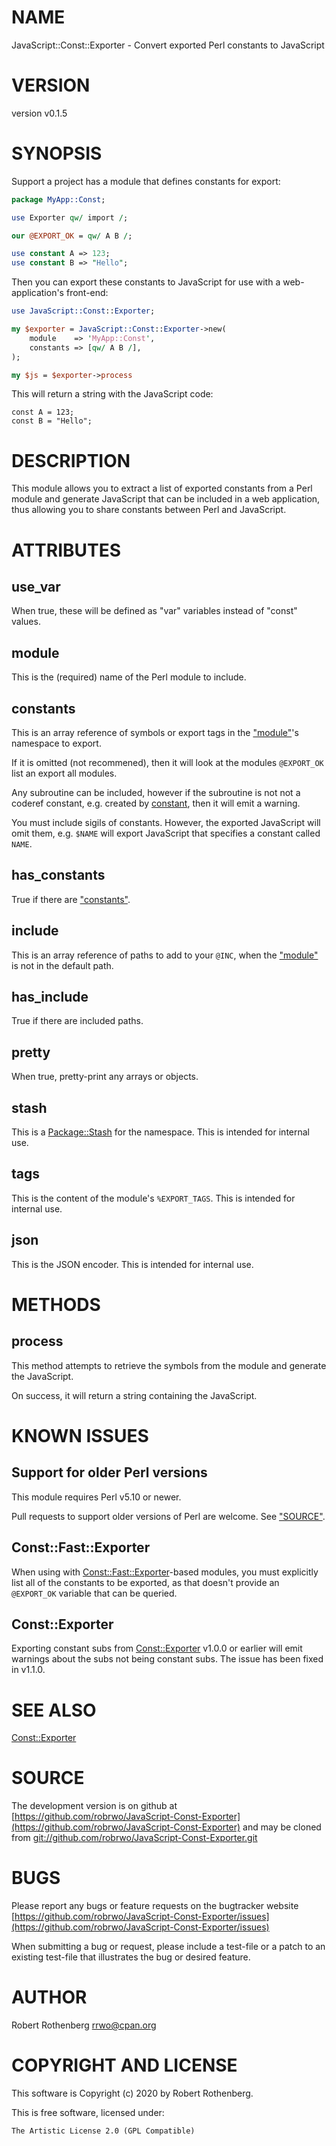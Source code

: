 # NAME

JavaScript::Const::Exporter - Convert exported Perl constants to JavaScript

# VERSION

version v0.1.5

# SYNOPSIS

Support a project has a module that defines constants for export:

```perl
package MyApp::Const;

use Exporter qw/ import /;

our @EXPORT_OK = qw/ A B /;

use constant A => 123;
use constant B => "Hello";
```

Then you can export these constants to JavaScript for use with a
web-application's front-end:

```perl
use JavaScript::Const::Exporter;

my $exporter = JavaScript::Const::Exporter->new(
    module    => 'MyApp::Const',
    constants => [qw/ A B /],
);

my $js = $exporter->process
```

This will return a string with the JavaScript code:

```
const A = 123;
const B = "Hello";
```

# DESCRIPTION

This module allows you to extract a list of exported constants from a
Perl module and generate JavaScript that can be included in a web
application, thus allowing you to share constants between Perl and
JavaScript.

# ATTRIBUTES

## use\_var

When true, these will be defined as "var" variables instead of "const"
values.

## module

This is the (required) name of the Perl module to include.

## constants

This is an array reference of symbols or export tags in the
["module"](#module)'s namespace to export.

If it is omitted (not recommened), then it will look at the modules
`@EXPORT_OK` list an export all modules.

Any subroutine can be included, however if the subroutine is not not a
coderef constant, e.g. created by [constant](https://metacpan.org/pod/constant), then it will emit a
warning.

You must include sigils of constants. However, the exported JavaScript
will omit them, e.g. `$NAME` will export JavaScript that specifies a
constant called `NAME`.

## has\_constants

True if there are ["constants"](#constants).

## include

This is an array reference of paths to add to your `@INC`, when the
["module"](#module) is not in the default path.

## has\_include

True if there are included paths.

## pretty

When true, pretty-print any arrays or objects.

## stash

This is a [Package::Stash](https://metacpan.org/pod/Package::Stash) for the namespace. This is intended for
internal use.

## tags

This is the content of the module's `%EXPORT_TAGS`. This is intended
for internal use.

## json

This is the JSON encoder. This is intended for internal use.

# METHODS

## process

This method attempts to retrieve the symbols from the module and
generate the JavaScript.

On success, it will return a string containing the JavaScript.

# KNOWN ISSUES

## Support for older Perl versions

This module requires Perl v5.10 or newer.

Pull requests to support older versions of Perl are welcome. See
["SOURCE"](#source).

## Const::Fast::Exporter

When using with [Const::Fast::Exporter](https://metacpan.org/pod/Const::Fast::Exporter)-based modules, you must
explicitly list all of the constants to be exported, as that doesn't
provide an `@EXPORT_OK` variable that can be queried.

## Const::Exporter

Exporting constant subs from [Const::Exporter](https://metacpan.org/pod/Const::Exporter) v1.0.0 or earlier will
emit warnings about the subs not being constant subs. The issue has
been fixed in v1.1.0.

# SEE ALSO

[Const::Exporter](https://metacpan.org/pod/Const::Exporter)

# SOURCE

The development version is on github at [https://github.com/robrwo/JavaScript-Const-Exporter](https://github.com/robrwo/JavaScript-Const-Exporter)
and may be cloned from [git://github.com/robrwo/JavaScript-Const-Exporter.git](git://github.com/robrwo/JavaScript-Const-Exporter.git)

# BUGS

Please report any bugs or feature requests on the bugtracker website
[https://github.com/robrwo/JavaScript-Const-Exporter/issues](https://github.com/robrwo/JavaScript-Const-Exporter/issues)

When submitting a bug or request, please include a test-file or a
patch to an existing test-file that illustrates the bug or desired
feature.

# AUTHOR

Robert Rothenberg <rrwo@cpan.org>

# COPYRIGHT AND LICENSE

This software is Copyright (c) 2020 by Robert Rothenberg.

This is free software, licensed under:

```
The Artistic License 2.0 (GPL Compatible)
```
